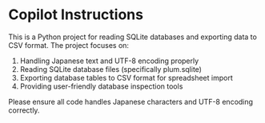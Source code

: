 # Copilot Instructions

<!-- Use this file to provide workspace-specific custom instructions to Copilot. For more details, visit https://code.visualstudio.com/docs/copilot/copilot-customization#_use-a-githubcopilotinstructionsmd-file -->

This is a Python project for reading SQLite databases and exporting data to CSV format. The project focuses on:

1. Handling Japanese text and UTF-8 encoding properly
2. Reading SQLite database files (specifically plum.sqlite)
3. Exporting database tables to CSV format for spreadsheet import
4. Providing user-friendly database inspection tools

Please ensure all code handles Japanese characters and UTF-8 encoding correctly.
